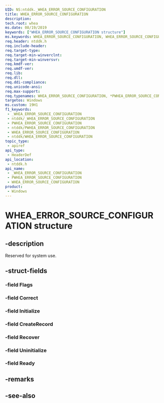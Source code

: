 ```yaml
---
UID: NS:ntddk._WHEA_ERROR_SOURCE_CONFIGURATION
title: WHEA_ERROR_SOURCE_CONFIGURATION
description: 
tech.root: whea
ms.date: 08/19/2019
keywords: ["WHEA_ERROR_SOURCE_CONFIGURATION structure"]
ms.keywords: WHEA_ERROR_SOURCE_CONFIGURATION, WHEA_ERROR_SOURCE_CONFIGURATION, *PWHEA_ERROR_SOURCE_CONFIGURATION,
req.header: ntddk.h
req.include-header: 
req.target-type: 
req.target-min-winverclnt: 
req.target-min-winversvr: 
req.kmdf-ver: 
req.umdf-ver: 
req.lib: 
req.dll: 
req.ddi-compliance: 
req.unicode-ansi: 
req.max-support: 
req.typenames: WHEA_ERROR_SOURCE_CONFIGURATION, *PWHEA_ERROR_SOURCE_CONFIGURATION
targetos: Windows
ms.custom: 19H1
f1_keywords:
 - _WHEA_ERROR_SOURCE_CONFIGURATION
 - ntddk/_WHEA_ERROR_SOURCE_CONFIGURATION
 - PWHEA_ERROR_SOURCE_CONFIGURATION
 - ntddk/PWHEA_ERROR_SOURCE_CONFIGURATION
 - WHEA_ERROR_SOURCE_CONFIGURATION
 - ntddk/WHEA_ERROR_SOURCE_CONFIGURATION
topic_type:
 - apiref
api_type:
 - HeaderDef
api_location:
 - ntddk.h
api_name:
 - _WHEA_ERROR_SOURCE_CONFIGURATION
 - PWHEA_ERROR_SOURCE_CONFIGURATION
 - WHEA_ERROR_SOURCE_CONFIGURATION
product:
 - Windows
---
```


# WHEA_ERROR_SOURCE_CONFIGURATION structure


## -description

Reserved for system use.

## -struct-fields

### -field Flags

### -field Correct

### -field Initialize

### -field CreateRecord

### -field Recover

### -field Uninitialize

### -field Ready

## -remarks

## -see-also

